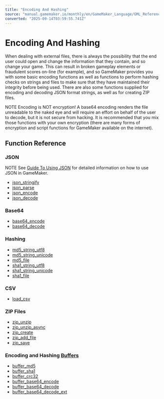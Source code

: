 ```yaml
---
title: "Encoding And Hashing"
source: "manual.gamemaker.io/monthly/en/GameMaker_Language/GML_Reference/File_Handling/Encoding_And_Hashing/Encoding_And_Hashing.htm"
converted: "2025-09-14T03:59:55.741Z"
---
```


# Encoding And Hashing

When dealing with external files, there is always the possibility that the end user could open and change the information that they contain, and so change your game. This can result in broken gameplay elements or fraudulent scores on-line (for example), and so GameMaker provides you with some basic encoding functions as well as functions to perform hashing checks on strings and files to make sure that they have maintained their integrity before being used. There are also some functions supplied for encoding and decoding JSON format strings, as well as for creating ZIP files.

NOTE Encoding is NOT encryption! A base64 encoding renders the file unreadable to the naked eye and will require an effort on behalf of the user to decode, but it is not secure from hacking. It is recommended that you mix those functions with your own encryption (there are many forms of encryption and script functions for GameMaker available on the internet).

## Function Reference

### JSON

NOTE See [Guide To Using JSON](../../../../Additional_Information/Guide_To_Using_JSON.md) for detailed information on how to use JSON in GameMaker.

-   [json\_stringify](json_stringify.md)
-   [json\_parse](json_parse.md)
-   [json\_encode](json_encode.md)
-   [json\_decode](json_decode.md)

### Base64

-   [base64\_encode](base64_encode.md)
-   [base64\_decode](base64_decode.md)

### Hashing

-   [md5\_string\_utf8](md5_string_utf8.md)
-   [md5\_string\_unicode](md5_string_unicode.md)
-   [md5\_file](md5_file.md)
-   [sha1\_string\_utf8](sha1_string_utf8.md)
-   [sha1\_string\_unicode](sha1_string_unicode.md)
-   [sha1\_file](sha1_file.md)

### CSV

-   [load\_csv](load_csv.md)

### ZIP Files

-   [zip\_unzip](zip_unzip.md)
-   [zip\_unzip\_async](zip_unzip_async.md)
-   [zip\_create](zip_create.md)
-   [zip\_add\_file](zip_add_file.md)
-   [zip\_save](zip_save.md)

### Encoding and Hashing [Buffers](../../Buffers/Buffers.md)

-   [buffer\_md5](../../Buffers/buffer_md5.md)
-   [buffer\_sha1](../../Buffers/buffer_sha1.md)
-   [buffer\_crc32](../../Buffers/buffer_crc32.md)
-   [buffer\_base64\_encode](../../../../../../../GameMaker_Language/GML_Reference/Buffers/buffer_base64_encode.md)
-   [buffer\_base64\_decode](../../Buffers/buffer_base64_decode.md)
-   [buffer\_base64\_decode\_ext](../../Buffers/buffer_base64_decode_ext.md)